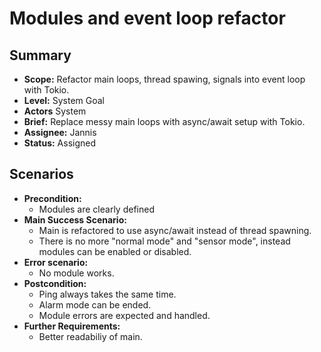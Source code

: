 # Modules and event loop refactor

## Summary

- **Scope:** Refactor main loops, thread spawing, signals into event loop with Tokio.
- **Level:** System Goal
- **Actors** System
- **Brief:** Replace messy main loops with async/await setup with Tokio. 
- **Assignee:** Jannis
- **Status:** Assigned

## Scenarios

- **Precondition:** 
	- Modules are clearly defined
- **Main Success Scenario:** 
    - Main is refactored to use async/await instead of thread spawning.
	- There is no more "normal mode" and "sensor mode", instead modules can be enabled or disabled.
- **Error scenario:**
	- No module works.
- **Postcondition:**
	- Ping always takes the same time.
	- Alarm mode can be ended.
	- Module errors are expected and handled.
- **Further Requirements:**
	- Better readabiliy of main.
